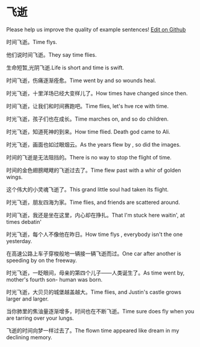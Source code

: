 # 飞逝

Please help us improve the quality of example sentences! [Edit on Github](https://github.com/jiyushe/jiyu-example-sentence-source/blob/main/chinese/feishi_1.md)

<p><span class="chinese">时间飞逝。</span><span class="english">Time flys.</span></p>

<p><span class="chinese">他们说时间飞逝。</span><span class="english">They say time flies.</span></p>

<p><span class="chinese">生命短暂,光阴飞逝.</span><span class="english">Life is short and time is swift.</span></p>

<p><span class="chinese">时间飞逝，伤痛逐渐痊愈。</span><span class="english">Time went by and so wounds heal.</span></p>

<p><span class="chinese">时光飞逝，十里洋场已经大变样儿了。</span><span class="english">How times have changed since then.</span></p>

<p><span class="chinese">时间飞逝，让我们和时间赛跑吧。</span><span class="english">Time flies, let's hve rce with time.</span></p>

<p><span class="chinese">时光飞逝，孩子们也在成长。</span><span class="english">Time marches on, and so do children.</span></p>

<p><span class="chinese">时光飞逝，知道死神的到来。</span><span class="english">How time flied. Death god came to Ali.</span></p>

<p><span class="chinese">时光飞逝，画面也如过眼烟云。</span><span class="english">As the years flew by , so did the images.</span></p>

<p><span class="chinese">时间的飞逝是无法阻挡的。</span><span class="english">There is no way to stop the flight of time.</span></p>

<p><span class="chinese">时间的金色翅膀飕飕的飞逝过去了。</span><span class="english">Time flew past with a whir of golden wings.</span></p>

<p><span class="chinese">这个伟大的小灵魂飞逝了。</span><span class="english">This grand little soul had taken its flight.</span></p>

<p><span class="chinese">时光飞逝，朋友四海为家。</span><span class="english">Time flies, and friends are scattered around.</span></p>

<p><span class="chinese">时间飞逝，我还是坐在这里，内心却在挣扎。</span><span class="english">That I'm stuck here waitin', at times debatin'</span></p>

<p><span class="chinese">时光飞逝，每个人不像他在昨日。</span><span class="english">How time flys , everybody isn't the one yesterday.</span></p>

<p><span class="chinese">在高速公路上车子穿梭般地一辆接一辆飞逝而过。</span><span class="english">One car after another is speeding by on the freeway.</span></p>

<p><span class="chinese">时光飞逝，一眨眼间，母亲的第四个儿子——人类诞生了。</span><span class="english">As time went by, mother's fourth son- human was born.</span></p>

<p><span class="chinese">时光飞逝，大贝贝的城堡越盖越大。</span><span class="english">Time flies, and Justin's castle grows larger and larger.</span></p>

<p><span class="chinese">当你肺里的焦油量逐渐增多，时间也在不断飞逝。</span><span class="english">Time sure does fly when you are tarring over your lungs.</span></p>

<p><span class="chinese">飞逝的时间向梦一样过去了。</span><span class="english">The flown time appeared like dream in my declining memory.</span></p>

